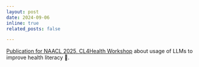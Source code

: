 ```yaml
---
layout: post
date: 2024-09-06
inline: true
related_posts: false

---
```


[Publication for NAACL 2025, CL4Health Workshop](https://aclanthology.org/2025.cl4health-1.23/) about usage of LLMs to improve health literacy 🙂.

